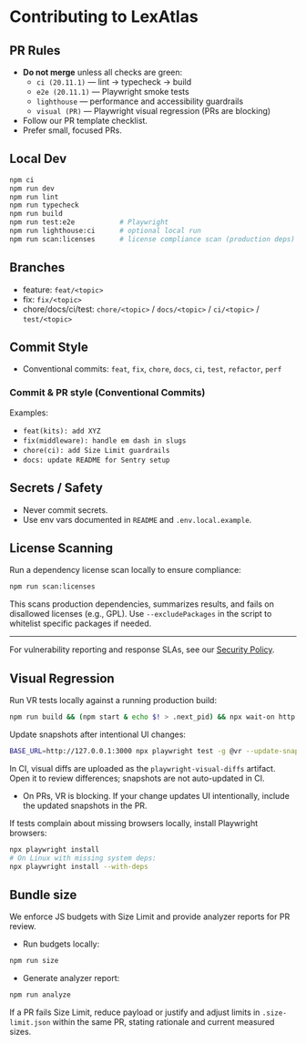 # Contributing to LexAtlas

## PR Rules
- **Do not merge** unless all checks are green:
  - `ci (20.11.1)` — lint → typecheck → build
  - `e2e (20.11.1)` — Playwright smoke tests
  - `lighthouse` — performance and accessibility guardrails
  - `visual (PR)` — Playwright visual regression (PRs are blocking)
- Follow our PR template checklist.
- Prefer small, focused PRs.

## Local Dev
```bash
npm ci
npm run dev
npm run lint
npm run typecheck
npm run build
npm run test:e2e           # Playwright
npm run lighthouse:ci      # optional local run
npm run scan:licenses      # license compliance scan (production deps)
```

## Branches
- feature: `feat/<topic>`
- fix: `fix/<topic>`
- chore/docs/ci/test: `chore/<topic>` / `docs/<topic>` / `ci/<topic>` / `test/<topic>`

## Commit Style
- Conventional commits: `feat`, `fix`, `chore`, `docs`, `ci`, `test`, `refactor`, `perf`

### Commit & PR style (Conventional Commits)

Examples:
- `feat(kits): add XYZ`
- `fix(middleware): handle em dash in slugs`
- `chore(ci): add Size Limit guardrails`
- `docs: update README for Sentry setup`

## Secrets / Safety
- Never commit secrets.
- Use env vars documented in `README` and `.env.local.example`.


## License Scanning

Run a dependency license scan locally to ensure compliance:

```bash
npm run scan:licenses
```

This scans production dependencies, summarizes results, and fails on disallowed licenses (e.g., GPL). Use `--excludePackages` in the script to whitelist specific packages if needed.

---

For vulnerability reporting and response SLAs, see our [Security Policy](./SECURITY.md).

## Visual Regression

Run VR tests locally against a running production build:

```bash
npm run build && (npm start & echo $! > .next_pid) && npx wait-on http://127.0.0.1:3000 && BASE_URL=http://127.0.0.1:3000 npm run test:vr; kill -9 $(cat .next_pid) && rm .next_pid
```

Update snapshots after intentional UI changes:

```bash
BASE_URL=http://127.0.0.1:3000 npx playwright test -g @vr --update-snapshots
```

In CI, visual diffs are uploaded as the `playwright-visual-diffs` artifact. Open it to review differences; snapshots are not auto-updated in CI.

- On PRs, VR is blocking. If your change updates UI intentionally, include the updated snapshots in the PR.

If tests complain about missing browsers locally, install Playwright browsers:

```bash
npx playwright install
# On Linux with missing system deps:
npx playwright install --with-deps
```

## Bundle size

We enforce JS budgets with Size Limit and provide analyzer reports for PR review.

- Run budgets locally:

```bash
npm run size
```

- Generate analyzer report:

```bash
npm run analyze
```

If a PR fails Size Limit, reduce payload or justify and adjust limits in `.size-limit.json` within the same PR, stating rationale and current measured sizes.


